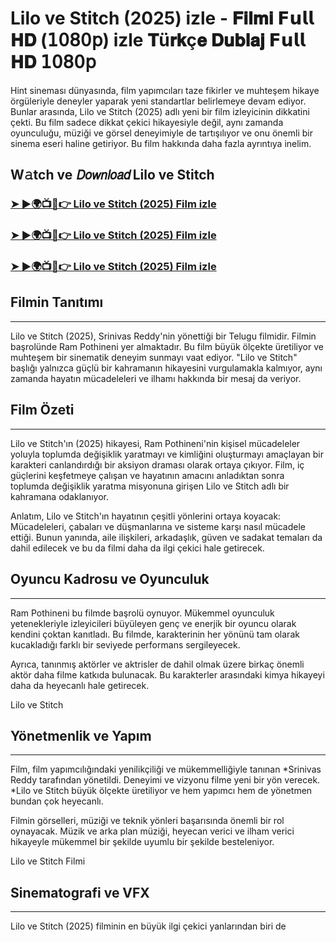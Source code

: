 #  Lilo ve Stitch (2025) izle - 𝐅𝐢𝐥𝐦𝐢 𝗙𝘂𝗹𝗹 𝐇𝐃 (𝟣𝟢𝟪𝟢𝗉) izle 𝐓ü𝐫𝐤ç𝐞 𝐃𝐮𝐛𝐥𝐚𝐣 𝗙𝘂𝗹𝗹 𝐇𝐃 𝟣𝟢𝟪𝟢𝗉

Hint sineması dünyasında, film yapımcıları taze fikirler ve muhteşem hikaye örgüleriyle deneyler yaparak yeni standartlar belirlemeye devam ediyor. Bunlar arasında, Lilo ve Stitch (2025) adlı yeni bir film izleyicinin dikkatini çekti. Bu film sadece dikkat çekici hikayesiyle değil, aynı zamanda oyunculuğu, müziği ve görsel deneyimiyle de tartışılıyor ve onu önemli bir sinema eseri haline getiriyor. Bu film hakkında daha fazla ayrıntıya inelim.

W𝚊tch ve 𝘋𝘰𝘸𝘯𝘭𝘰𝘢𝘥 Lilo ve Stitch
---
### [➤ ►🌍📺📱👉 Lilo ve Stitch (2025) Film izle](https://tinyurl.com/3a4e5ww7)

### [➤ ►🌍📺📱👉 Lilo ve Stitch (2025) Film izle](https://tinyurl.com/3a4e5ww7)

### [➤ ►🌍📺📱👉 Lilo ve Stitch (2025) Film izle](https://tinyurl.com/3a4e5ww7)

## Filmin Tanıtımı
---
Lilo ve Stitch (2025), Srinivas Reddy'nin yönettiği bir Telugu filmidir. Filmin başrolünde Ram Pothineni yer almaktadır. Bu film büyük ölçekte üretiliyor ve muhteşem bir sinematik deneyim sunmayı vaat ediyor. "Lilo ve Stitch" başlığı yalnızca güçlü bir kahramanın hikayesini vurgulamakla kalmıyor, aynı zamanda hayatın mücadeleleri ve ilhamı hakkında bir mesaj da veriyor.

## Film Özeti
---
Lilo ve Stitch'ın (2025) hikayesi, Ram Pothineni'nin kişisel mücadeleler yoluyla toplumda değişiklik yaratmayı ve kimliğini oluşturmayı amaçlayan bir karakteri canlandırdığı bir aksiyon draması olarak ortaya çıkıyor. Film, iç güçlerini keşfetmeye çalışan ve hayatının amacını anladıktan sonra toplumda değişiklik yaratma misyonuna girişen Lilo ve Stitch adlı bir kahramana odaklanıyor.

Anlatım, Lilo ve Stitch'ın hayatının çeşitli yönlerini ortaya koyacak: Mücadeleleri, çabaları ve düşmanlarına ve sisteme karşı nasıl mücadele ettiği. Bunun yanında, aile ilişkileri, arkadaşlık, güven ve sadakat temaları da dahil edilecek ve bu da filmi daha da ilgi çekici hale getirecek.

## Oyuncu Kadrosu ve Oyunculuk
---
Ram Pothineni bu filmde başrolü oynuyor. Mükemmel oyunculuk yetenekleriyle izleyicileri büyüleyen genç ve enerjik bir oyuncu olarak kendini çoktan kanıtladı. Bu filmde, karakterinin her yönünü tam olarak kucakladığı farklı bir seviyede performans sergileyecek.

Ayrıca, tanınmış aktörler ve aktrisler de dahil olmak üzere birkaç önemli aktör daha filme katkıda bulunacak. Bu karakterler arasındaki kimya hikayeyi daha da heyecanlı hale getirecek.

Lilo ve Stitch

## Yönetmenlik ve Yapım
---
Film, film yapımcılığındaki yenilikçiliği ve mükemmelliğiyle tanınan *Srinivas Reddy tarafından yönetildi. Deneyimi ve vizyonu filme yeni bir yön verecek. *Lilo ve Stitch büyük ölçekte üretiliyor ve hem yapımcı hem de yönetmen bundan çok heyecanlı.

Filmin görselleri, müziği ve teknik yönleri başarısında önemli bir rol oynayacak. Müzik ve arka plan müziği, heyecan verici ve ilham verici hikayeyle mükemmel bir şekilde uyumlu bir şekilde besteleniyor.

Lilo ve Stitch Filmi

## Sinematografi ve VFX
---
Lilo ve Stitch (2025) filminin en büyük ilgi çekici yanlarından biri de
